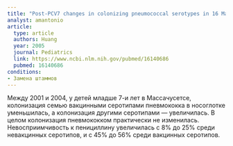 ```yaml
---
title: "Post-PCV7 changes in colonizing pneumococcal serotypes in 16 Massachusetts communities, 2001 and 2004"
analyst: amantonio
article:
  type: article
  authors: Huang
  year: 2005
  journal: Pediatrics
  link: https://www.ncbi.nlm.nih.gov/pubmed/16140686
  pubmed: 16140686
conditions:
- Замена штаммов
---
```


Между 2001 и 2004, у детей младше 7-и лет в Массачусетсе, колонизация семью вакцинными серотипами пневмококка в носоглотке уменьшилась, а колонизация другими серотипами — увеличилась. В целом колонизация пневмококком практически не изменилась. Невосприимчивость к пенициллину увеличилась с 8% до 25% среди невакцинных серотипов, и с 45% до 56% среди вакцинных серотипов.
